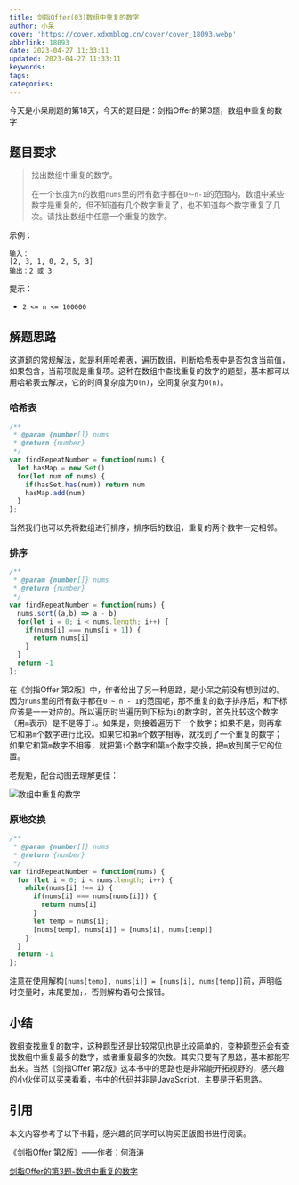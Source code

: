 ```yaml
---
title: 剑指Offer(03)数组中重复的数字
author: 小呆
cover: 'https://cover.xdxmblog.cn/cover/cover_18093.webp'
abbrlink: 18093
date: 2023-04-27 11:33:11
updated: 2023-04-27 11:33:11
keywords:
tags:
categories:
---
```

今天是小呆刷题的第18天，今天的题目是：剑指Offer的第3题，数组中重复的数字

## 题目要求

> 找出数组中重复的数字。
>
>
> 在一个长度为`n`的数组`nums`里的所有数字都在`0～n-1`的范围内。数组中某些数字是重复的，但不知道有几个数字重复了，也不知道每个数字重复了几次。请找出数组中任意一个重复的数字。
>

<!--more-->

示例：

```
输入：
[2, 3, 1, 0, 2, 5, 3]
输出：2 或 3 
```

提示：

- `2 <= n <= 100000`

## 解题思路

这道题的常规解法，就是利用哈希表，遍历数组，判断哈希表中是否包含当前值，如果包含，当前项就是重复项。这种在数组中查找重复的数字的题型，基本都可以用哈希表去解决，它的时间复杂度为`O(n)`，空间复杂度为`O(n)`。

### 哈希表

```javascript
/**
 * @param {number[]} nums
 * @return {number}
 */
var findRepeatNumber = function(nums) {
  let hasMap = new Set()
  for(let num of nums) {
    if(hasSet.has(num)) return num
    hasMap.add(num)
  }
};
```

当然我们也可以先将数组进行排序，排序后的数组，重复的两个数字一定相邻。

### 排序

```javascript
/**
 * @param {number[]} nums
 * @return {number}
 */
var findRepeatNumber = function(nums) {
  nums.sort((a,b) => a - b)
  for(let i = 0; i < nums.length; i++) {
    if(nums[i] === nums[i + 1]) {
      return nums[i]
    }
  }
  return -1
};
```

在《剑指Offer 第2版》中，作者给出了另一种思路，是小呆之前没有想到过的。因为`nums`里的所有数字都在`0 ~ n - 1`的范围呢，那不重复的数字排序后，和下标应该是一一对应的。所以遍历时当遍历到下标为`i`的数字时，首先比较这个数字（用`m`表示）是不是等于`i`。如果是，则接着遍历下一个数字；如果不是，则再拿它和第`m`个数字进行比较。如果它和第`m`个数字相等，就找到了一个重复的数字；如果它和第`m`数字不相等，就把第`i`个数字和第`m`个数字交换，把`m`放到属于它的位置。

老规矩，配合动图去理解更佳：

![数组中重复的数字](//img.xdxmblog.cn/images/image-202304270001.gif)

### 原地交换

```javascript
/**
 * @param {number[]} nums
 * @return {number}
 */
var findRepeatNumber = function(nums) {
  for (let i = 0; i < nums.length; i++) {
    while(nums[i] !== i) {
      if(nums[i] === nums[nums[i]]) {
        return nums[i]
      }
      let temp = nums[i];
      [nums[temp], nums[i]] = [nums[i], nums[temp]]
    }
  }
  return -1
};
```

注意在使用解构`[nums[temp], nums[i]] = [nums[i], nums[temp]]`前，声明临时变量时，末尾要加`;`，否则解构语句会报错。

## 小结

数组查找重复的数字，这种题型还是比较常见也是比较简单的，变种题型还会有查找数组中重复最多的数字，或者重复最多的次数。其实只要有了思路，基本都能写出来。当然《剑指Offer 第2版》这本书中的思路也是非常能开拓视野的，感兴趣的小伙伴可以买来看看，书中的代码并非是JavaScript，主要是开拓思路。

## 引用

本文内容参考了以下书籍，感兴趣的同学可以购买正版图书进行阅读。

《剑指Offer 第2版》——作者：何海涛

[剑指Offer的第3题-数组中重复的数字](https://leetcode.cn/problems/shu-zu-zhong-zhong-fu-de-shu-zi-lcof)
